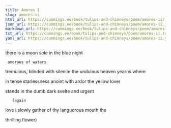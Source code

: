 ```yaml
---
title: Amores I
slug: amores-ii
html_url: https://cummings.ee/book/tulips-and-chimneys/poem/amores-ii/
json_url: https://cummings.ee/book/tulips-and-chimneys/poem/amores-ii.json
markdown_url: https://cummings.ee/book/tulips-and-chimneys/poem/amores-ii.md
txt_url: https://cummings.ee/book/tulips-and-chimneys/poem/amores-ii.txt
yaml_url: https://cummings.ee/book/tulips-and-chimneys/poem/amores-ii.yaml
---
```


there is a
moon sole
in the blue
night

     amorous of waters

tremulous,
blinded with silence the
undulous heaven yearns where

in tense starlessness
anoint with ardor
the yellow lover

stands in the dumb dark
svelte
and
urgent

       (again

love i slowly
gather
of thy languorous mouth the

thrilling
flower)

